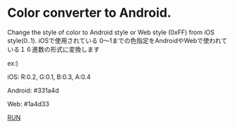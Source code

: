 # Color converter to Android. 
Change the style of color to Android style or Web style (0xFF) from iOS style(0..1).
iOSで使用されている 0〜1までの色指定をAndroidやWebで使われている１６進数の形式に変換します

ex:)

iOS: R:0.2, G:0.1, B:0.3, A:0.4

Android: #331a4d 

Web: #1a4d33

[RUN](https://kenz.github.io/color_converter_to_android/)
